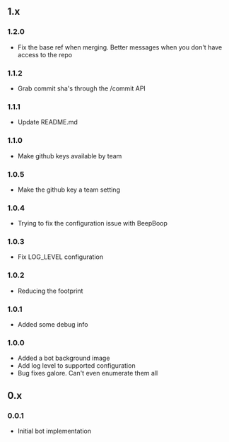 ## 1.x

### 1.2.0

* Fix the base ref when merging.  Better messages when you don't have access to the repo

### 1.1.2

* Grab commit sha's through the /commit API

### 1.1.1

* Update README.md

### 1.1.0

* Make github keys available by team

### 1.0.5

* Make the github key a team setting

### 1.0.4

* Trying to fix the configuration issue with BeepBoop

### 1.0.3

* Fix LOG_LEVEL configuration

### 1.0.2

* Reducing the footprint

### 1.0.1

* Added some debug info

### 1.0.0

* Added a bot background image
* Add log level to supported configuration
* Bug fixes galore.  Can't even enumerate them all

## 0.x

### 0.0.1

* Initial bot implementation
